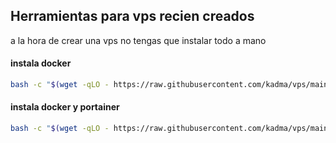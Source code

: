 ## Herramientas para vps recien creados

a la hora de crear una vps no tengas que instalar todo a mano

#### instala docker
```sh
bash -c "$(wget -qLO - https://raw.githubusercontent.com/kadma/vps/main/install-docker.sh)"
```


#### instala docker y portainer
```sh
bash -c "$(wget -qLO - https://raw.githubusercontent.com/kadma/vps/main/nuevo%2Bdocker%2Bportainer.sh)"
```
